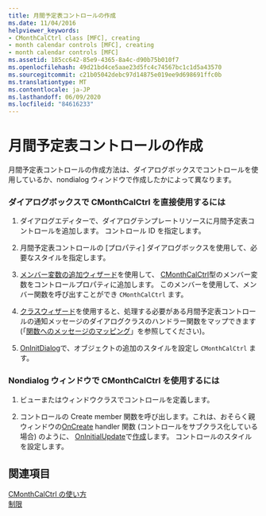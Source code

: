 ```yaml
---
title: 月間予定表コントロールの作成
ms.date: 11/04/2016
helpviewer_keywords:
- CMonthCalCtrl class [MFC], creating
- month calendar controls [MFC], creating
- month calendar controls [MFC]
ms.assetid: 185cc642-85e9-4365-8a4c-d90b75b010f7
ms.openlocfilehash: 49d21bd4ce5aae23d5fc4c74567bc1c1d5a43570
ms.sourcegitcommit: c21b05042debc97d14875e019ee9d698691ffc0b
ms.translationtype: MT
ms.contentlocale: ja-JP
ms.lasthandoff: 06/09/2020
ms.locfileid: "84616233"
---
```

# <a name="creating-the-month-calendar-control"></a>月間予定表コントロールの作成

月間予定表コントロールの作成方法は、ダイアログボックスでコントロールを使用しているか、nondialog ウィンドウで作成したかによって異なります。

### <a name="to-use-cmonthcalctrl-directly-in-a-dialog-box"></a>ダイアログボックスで CMonthCalCtrl を直接使用するには

1. ダイアログエディターで、ダイアログテンプレートリソースに月間予定表コントロールを追加します。 コントロール ID を指定します。

1. 月間予定表コントロールの [プロパティ] ダイアログボックスを使用して、必要なスタイルを指定します。

1. [メンバー変数の追加ウィザード](../ide/adding-a-member-variable-visual-cpp.md)を使用して、 [CMonthCalCtrl](reference/cmonthcalctrl-class.md)型のメンバー変数をコントロールプロパティに追加します。 このメンバーを使用して、メンバー関数を呼び出すことができ `CMonthCalCtrl` ます。

1. [クラスウィザード](reference/mfc-class-wizard.md)を使用すると、処理する必要がある月間予定表コントロールの通知メッセージのダイアログクラスのハンドラー関数をマップできます (「[関数へのメッセージのマッピング](reference/mapping-messages-to-functions.md)」を参照してください)。

1. [OnInitDialog](reference/cdialog-class.md#oninitdialog)で、オブジェクトの追加のスタイルを設定し `CMonthCalCtrl` ます。

### <a name="to-use-cmonthcalctrl-in-a-nondialog-window"></a>Nondialog ウィンドウで CMonthCalCtrl を使用するには

1. ビューまたはウィンドウクラスでコントロールを定義します。

1. コントロールの Create member 関数を呼び出します。これは、おそらく親ウィンドウの[OnCreate](reference/cwnd-class.md#oncreate) handler 関数 (コントロールをサブクラス化している場合) のように、 [OnInitialUpdate](reference/cview-class.md#oninitialupdate)で[作成](reference/cmonthcalctrl-class.md#create)します。 コントロールのスタイルを設定します。

## <a name="see-also"></a>関連項目

[CMonthCalCtrl の使い方](using-cmonthcalctrl.md)<br/>
[制限](controls-mfc.md)
